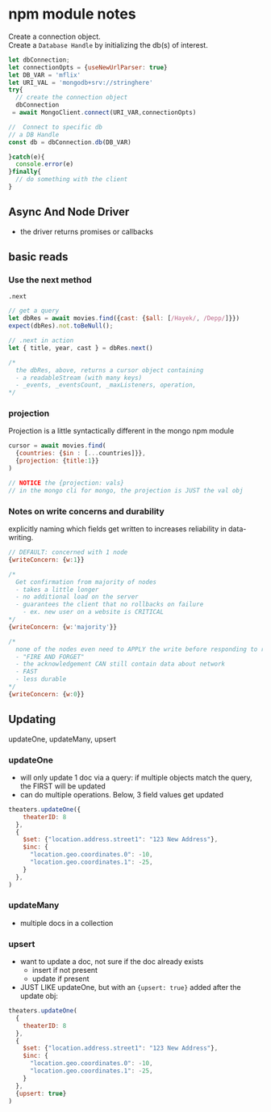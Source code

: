 # npm module notes
Create a connection object.  
Create a `Database Handle` by initializing the db(s) of interest.  


```js
let dbConnection;
let connectionOpts = {useNewUrlParser: true}
let DB_VAR = 'mflix'
let URI_VAL = 'mongodb+srv://stringhere'
try{
  // create the connection object
  dbConnection
 = await MongoClient.connect(URI_VAR,connectionOpts)

//  Connect to specific db 
// a DB Handle
const db = dbConnection.db(DB_VAR)

}catch(e){
  console.error(e)
}finally{
  // do something with the client
}
```

## Async And Node Driver
- the driver returns promises or callbacks

## basic reads
### Use the next method
`.next`  
```js
// get a query
let dbRes = await movies.find({cast: {$all: [/Hayek/, /Depp/]}})
expect(dbRes).not.toBeNull();

// .next in action
let { title, year, cast } = dbRes.next()

/*
  the dbRes, above, returns a cursor object containing
  - a readableStream (with many keys)
  - _events, _eventsCount, _maxListeners, operation,
*/
```

### projection
Projection is a little syntactically different in the mongo npm module
```js
cursor = await movies.find(
  {countries: {$in : [...countries]}},
  {projection: {title:1}}
)

// NOTICE the {projection: vals}
// in the mongo cli for mongo, the projection is JUST the val obj
```

### Notes on write concerns and durability
explicitly naming which fields get written to increases reliability in data-writing.
```js
// DEFAULT: concerned with 1 node
{writeConcern: {w:1}}

/*
  Get confirmation from majority of nodes
  - takes a little longer
  - no additional load on the server
  - guarantees the client that no rollbacks on failure
    - ex. new user on a website is CRITICAL
*/ 
{writeConcern: {w:'majority'}}

/*
  none of the nodes even need to APPLY the write before responding to request
  - "FIRE AND FORGET"
  - the acknowledgement CAN still contain data about network
  - FAST
  - less durable
*/
{writeConcern: {w:0}}

```
## Updating
updateOne, updateMany, upsert 
### updateOne
- will only update 1 doc via a query: if multiple objects match the query, the FIRST will be updated
- can do multiple operations. Below, 3 field values get updated
```js
theaters.updateOne({
    theaterID: 8
  },
  {
    $set: {"location.address.street1": "123 New Address"},
    $inc: {
      "location.geo.coordinates.0": -10,
      "location.geo.coordinates.1": -25,
    }
  },
)
```

### updateMany
- multiple docs in a collection

### upsert
- want to update a doc, not sure if the doc already exists
  - insert if not present
  - update if present
- JUST LIKE updateOne, but with an `{upsert: true}` added after the update obj:
```js
theaters.updateOne(
  {
    theaterID: 8
  },
  {
    $set: {"location.address.street1": "123 New Address"},
    $inc: {
      "location.geo.coordinates.0": -10,
      "location.geo.coordinates.1": -25,
    }
  },
  {upsert: true}
)
```